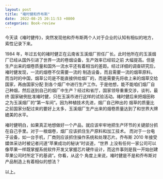 ```yaml
---
layout: post
title: "褚时健和乔布斯"
date:  2022-08-25 20:11:53 +0800
categories: Book-review
---
```


今天读《褚时健传》，突然发现他和乔布斯两个人对于企业的认知有相似的地方，索性记录下来。

1984 年，年过五旬的褚时健正在云南省玉溪烟厂担任厂长。此时他所在的玉溪烟厂已经从国外引进了世界一流的卷烟设备，生产效率已经较之前
大幅提高。但是生产出来的烟卷质量和国外一流水平还有着相当的差距。经过详细的调查研究后，褚时健发现，一流的烟卷不仅需要一流的
制造设备，而且需要一流的烟草原料。而当时的中国，烟草公司是不能直接供给烟厂的，而是需要先将收上来的烟草交给国家，再由国家分配
到各个烟厂中进行生产工作。于是他想，能不能咱们烟厂自己种烟，然后送到自己的烟厂中生产？经过和省厅，国家领导重重交涉，谈判，最终
国家破例批准褚时健，只在玉溪市进行这样的试验活动。褚时健后来把烟田称之为玉溪烟厂的“第一车间”。因为种植技术先进，烟厂自己种出的
烟草的质量比之前国家分配过来的要好上太多，玉溪烟厂生产出来的烟卷质量达到了和世界大牌媲美的水平。

褚时健明白，如果真正地想做好一个产品，就应该牢牢地把生产环节的关键部分抓在自己手里。对于一根烟卷，烟厂应该抓住生产原料和加工技术。
而对于一台电子设备，如一台手机，厂商则应该抓住操作系统和处理芯片。乔布斯 2010 年接受媒体采访时被记者问道“苹果成功的秘诀”时谈道，“世界
上没有任何一家公司可以像苹果一样既掌握系统软件开发又掌握芯片硬件设计，而这件事则是我一开始创建苹果公司时所定下的基调”。你看，从这个
角度上来说，褚时健是不是和乔布斯对产品制造上有着相似的想法？

以上。
